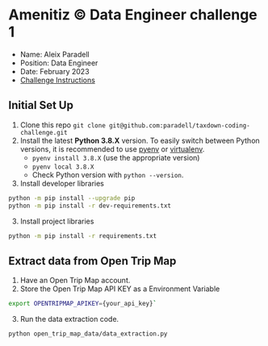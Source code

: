# Amenitiz © Data Engineer challenge 1
- Name: Aleix Paradell
- Position: Data Engineer
- Date: February 2023
- [Challenge Instructions](challenge_instructions.md)


## Initial Set Up
1. Clone this repo `git clone git@github.com:paradell/taxdown-coding-challenge.git`
2. Install the latest **Python 3.8.X** version. To easily switch between Python versions, it is recommended to use [pyenv](https://github.com/pyenv/pyenv) or [virtualenv](https://virtualenv.pypa.io/en/latest/).
    - `pyenv install 3.8.X` (use the appropriate version)
    - `pyenv local 3.8.X`
    - Check Python version with `python --version`.
3. Install developer libraries
```bash
python -m pip install --upgrade pip
python -m pip install -r dev-requirements.txt
```
3. Install project libraries
```bash
python -m pip install -r requirements.txt
```

## Extract data from Open Trip Map
1. Have an Open Trip Map account.
2. Store the Open Trip Map API KEY as a Environment Variable
```bash
export OPENTRIPMAP_APIKEY={your_api_key}`
```
3. Run the data extraction code. 
```bash
python open_trip_map_data/data_extraction.py
```
